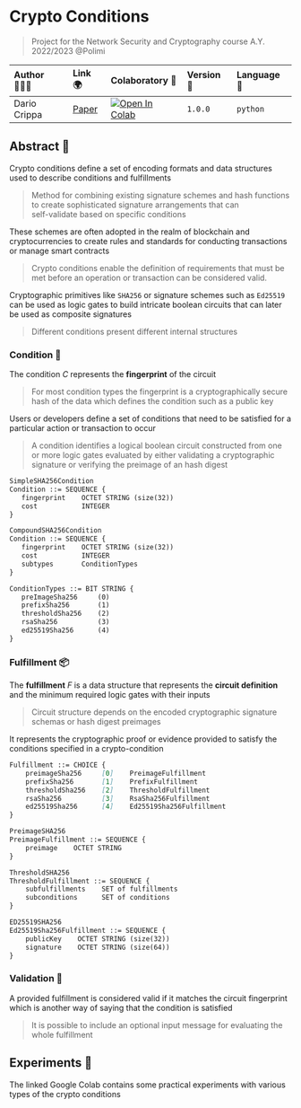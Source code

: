 # Crypto Conditions
> Project for the Network Security and Cryptography course A.Y. 2022/2023 @Polimi

| Author 👨🏼‍💻 | Link 🌍 | Colaboratory 🧫 | Version 📐 | Language 🐍 | 
| :--- | :--- | :--- | :--- | :--- |
| Dario Crippa | [Paper](https://datatracker.ietf.org/doc/html/draft-thomas-crypto-conditions-04) | [![Open In Colab](https://colab.research.google.com/assets/colab-badge.svg)](https://colab.research.google.com/github/AstroWLAN/CryptoConditions/blob/main/Crypto_Conditions.ipynb) | `1.0.0` | `python` |

## Abstract 💭
Crypto conditions define a set of encoding formats and data structures used to describe conditions and fulfillments
> Method for combining existing signature schemes and hash functions to create sophisticated signature arrangements that can <br> self-validate based on specific conditions

These schemes are often adopted in the realm of blockchain and cryptocurrencies to create rules and standards for conducting transactions or manage smart contracts<br>
> Crypto conditions enable the definition of requirements that must be met before an operation or transaction can be considered valid.

Cryptographic primitives like `SHA256` or signature schemes such as `Ed25519` can be used as logic gates to build intricate boolean circuits that can later be used as composite signatures<br>
> Different conditions present different internal structures

### Condition 🔦
The condition $C$ represents the **fingerprint** of the circuit<br>
> For most condition types the fingerprint is a cryptographically secure hash of the data which defines the condition such as a public key

Users or developers define a set of conditions that need to be satisfied for a particular action or transaction to occur<br>
> A condition identifies a logical boolean circuit constructed from one or more logic gates evaluated by either validating a cryptographic signature or verifying the preimage of an hash digest

 ```markdown
SimpleSHA256Condition 
Condition ::= SEQUENCE {
    fingerprint    OCTET STRING (size(32))
    cost           INTEGER
}

CompoundSHA256Condition 
Condition ::= SEQUENCE {
    fingerprint    OCTET STRING (size(32))
    cost           INTEGER
    subtypes       ConditionTypes
}

ConditionTypes ::= BIT STRING {
    preImageSha256     (0)
    prefixSha256       (1)
    thresholdSha256    (2)
    rsaSha256          (3)
    ed25519Sha256      (4)
}
```

### Fulfillment 📦
The **fulfillment** $F$ is a data structure that represents the **circuit definition** and the minimum required logic gates with their inputs
> Circuit structure depends on the encoded cryptographic signature schemas or hash digest preimages 

It represents the cryptographic proof or evidence provided to satisfy the conditions specified in a crypto-condition

```markdown
Fulfillment ::= CHOICE {
    preimageSha256     [0]    PreimageFulfillment
    prefixSha256       [1]    PrefixFulfillment
    thresholdSha256    [2]    ThresholdFulfillment
    rsaSha256          [3]    RsaSha256Fulfillment
    ed25519Sha256      [4]    Ed25519Sha256Fulfillment
}

PreimageSHA256
PreimageFulfillment ::= SEQUENCE {
    preimage    OCTET STRING
}

ThresholdSHA256
ThresholdFulfillment ::= SEQUENCE {
    subfulfillments    SET of fulfillments
    subconditions      SET of conditions
}

ED25519SHA256
Ed25519Sha256Fulfillment ::= SEQUENCE {
    publicKey    OCTET STRING (size(32))
    signature    OCTET STRING (size(64))
}
```

### Validation 🔑
A provided fulfillment is considered valid if it matches the circuit fingerprint which is another way of saying that the condition is satisfied
> It is possible to include an optional input message for evaluating the whole fulfillment


## Experiments 🧪
The linked Google Colab contains some practical experiments with various types of the crypto conditions 

